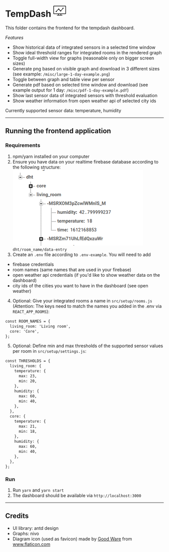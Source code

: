 # TempDash <img src="misc/logo.png" height="40px" />

This folder contains the frontend for the tempdash dashboard.

_Features_

- Show historical data of integrated sensors in a selected time window
- Show ideal threshold ranges for integrated rooms in the rendered graph
- Toggle full-width view for graphs (reasonable only on bigger screen sizes)
- Generate png based on visible graph and download in 3 different sizes (see example: `/misc/large-1-day-example.png`)
- Toggle between graph and table view per sensor
- Generate pdf based on selected time window and download (see example output for 1 day: `/misc/pdf-1-day-example.pdf`)
- Show last sensor data of integrated sensors with threshold evaluation
- Show weather information from open weather api of selected city ids

Currently supported sensor data: temperature, humidity

---

## Running the frontend application

### Requirements

1. npm/yarn installed on your computer
2. Ensure you have data on your realtime firebase database according to the following structure:
   ![firebase structure](misc/firebase-instruction.PNG)<br />
   `dht/room_name/data-entry`
3. Create an `.env` file according to `.env-example`. You will need to add

- firebase credentials
- room names (same names that are used in your firebase)
- open weather api credentials (if you'd like to show weather data on the dashboard)
- city ids of the cities you want to have in the dashboard (see open weather)

4. Optional: Give your integrated rooms a name in `src/setup/rooms.js` (Attention: The keys need to match the names you added in the .env via `REACT_APP_ROOMS`):

```
const ROOM_NAMES = {
  living_room: 'Living room',
  core: 'Core',
};
```

5. Optional: Define min and max thresholds of the supported sensor values per room in `src/setup/settings.js`:

```
const THRESHOLDS = {
  living_room: {
    temperature: {
      max: 23,
      min: 20,
    },
    humidity: {
      max: 60,
      min: 40,
    },
  },
  core: {
    temperature: {
      max: 21,
      min: 18,
    },
    humidity: {
      max: 60,
      min: 40,
    },
  },
};
```

### Run

1. Run `yarn` and `yarn start`
2. The dashboard should be available via `http://localhost:3000`

---

## Credits

- UI library: antd design
- Graphs: nivo
- Diagram icon (used as favicon) made by <a href="https://www.flaticon.com/authors/good-ware" title="Good Ware">Good Ware</a> from <a href="https://www.flaticon.com/" title="Flaticon">www.flaticon.com</a>
